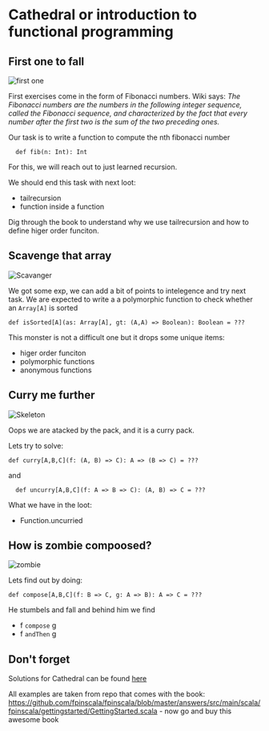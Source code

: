 # Cathedral or introduction to functional programming

## First one to fall

![first one](https://d1u5p3l4wpay3k.cloudfront.net/diablo_gamepedia/2/2f/Fallen_%28Diablo_I%29.gif?version=2197831347a1e9e1ee94fc04b4805dca)

First exercises come in the form of Fibonacci numbers. Wiki says:
*The Fibonacci numbers are the numbers in the following integer sequence, called the Fibonacci sequence, and characterized by the fact that every number after the first two is the sum of the two preceding ones.*

Our task is to write a function to compute the nth fibonacci number

```
  def fib(n: Int): Int
```

For this, we will reach out to just learned recursion. 

We should end this task with next loot:

 - tailrecursion
 - function inside a function

Dig through the book to understand why we use tailrecursion and how to define higer order funciton.



## Scavenge that array

![Scavanger](https://d1u5p3l4wpay3k.cloudfront.net/diablo_gamepedia/8/8d/Scavenger_%28Diablo_I%29.gif?version=f93598aa94853bc368ececf5d1c37d64)

We got some exp, we can add a bit of points to intelegence and try next task.
We are expected to write a a polymorphic function to check whether an `Array[A]` is sorted

```  
def isSorted[A](as: Array[A], gt: (A,A) => Boolean): Boolean = ???
```

This monster is not a difficult one but it drops some unique items:

 - higer order funciton
 - polymorphic functions
 - anonymous functions

## Curry me further

![Skeleton](https://d1u5p3l4wpay3k.cloudfront.net/diablo_gamepedia/0/04/Skeleton_%28Diablo_I%29.gif?version=5f70421d890b68881bc6ea037978b998)

Oops we are atacked by the pack, and it is a curry pack. 

Lets try to solve:

```
def curry[A,B,C](f: (A, B) => C): A => (B => C) = ???
```

and
```
  def uncurry[A,B,C](f: A => B => C): (A, B) => C = ???
```

What we have in the loot:

- Function.uncurried

## How is zombie compoosed?

![zombie](https://d1u5p3l4wpay3k.cloudfront.net/diablo_gamepedia/1/14/Zombie_%28Diablo_I%29.gif?version=24113720a76014d2a03582a9ebc69dd2)

Lets find out by doing:

```
def compose[A,B,C](f: B => C, g: A => B): A => C = ???
```

He stumbels and fall and behind him we find

- f `compose` g
- f `andThen` g

## Don't forget

Solutions for Cathedral can be found [here](https://github.com/fpinscala/fpinscala/blob/master/answers/src/main/scala/fpinscala/gettingstarted/GettingStarted.scala)

All examples are taken from repo that comes with the book: https://github.com/fpinscala/fpinscala/blob/master/answers/src/main/scala/fpinscala/gettingstarted/GettingStarted.scala - now go and buy this awesome book
